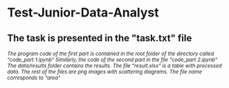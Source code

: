 # Test-Junior-Data-Analyst
## The task is presented in the "task.txt" file
<sup> *The program code of the first part is contained in the root folder of the directory called "code_part 1.ipynb"
Similarly, the code of the second part in the file "code_part 2.ipynb"
The data/results folder contains the results. The file "result.xlsx" is a table with processed data. The rest of the files are png images with scattering diagrams. The file name corresponds to "area"* </sup>

